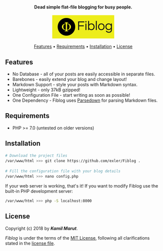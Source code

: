 <h4 align="center">Dead simple flat-file blogging for busy people. </h4>

<p align="center">
	<img width="200" src="banner.png">
</p>

<p align="center">
	<a href="#features">Features</a> •
  	<a href="#requirements">Requirements</a> •
  	<a href="#installation">Installation</a> •
  	<a href="#license">License</a>
</p>


## Features
* No Database - all of your posts are easily accessible in separate files.
* Barebones - easily extend your blog and change layout!
* Markdown Support - style your posts with Markdown syntax.
* Lightweight - only 37kB gzipped!
* One Configuration File - start writing as soon as possible!
* One Dependency - Fiblog uses [Parsedown](https://github.com/erusev/parsedown) for parsing Markdown files.

## Requirements

* PHP >= 7.0 (untested on older versions)

## Installation

```bash
# Download the project files
/var/www/html >>> git clone https://github.com/exler/Fiblog .

# Fill the configuration file with your blog details
/var/www/html >>> nano config.php
```

If your web server is working, that's it!
If you want to modify Fiblog use the built-in PHP development server: 
```bash
/var/www/html >>> php -S localhost:8000
```


## License

Copyright (c) 2018 by ***Kamil Marut***.

*Fiblog* is under the terms of the [MIT License](https://www.tldrlegal.com/l/mit), following all clarifications stated in the [license file](LICENSE).
